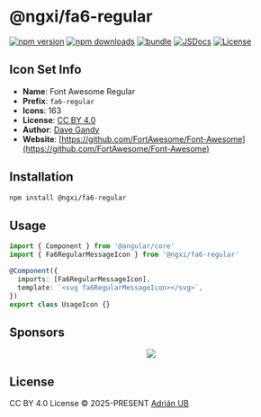 # @ngxi/fa6-regular

[![npm version][npm-version-src]][npm-version-href]
[![npm downloads][npm-downloads-src]][npm-downloads-href]
[![bundle][bundle-src]][bundle-href]
[![JSDocs][jsdocs-src]][jsdocs-href]
[![License][license-src]][license-href]

## Icon Set Info

- **Name**: Font Awesome Regular
- **Prefix**: `fa6-regular`
- **Icons**: 163
- **License**: [CC BY 4.0](https://creativecommons.org/licenses/by/4.0/)
- **Author**: [Dave Gandy](https://github.com/FortAwesome/Font-Awesome)
- **Website**: [https://github.com/FortAwesome/Font-Awesome](https://github.com/FortAwesome/Font-Awesome)

## Installation

```sh
npm install @ngxi/fa6-regular
```

## Usage

```ts
import { Component } from '@angular/core'
import { Fa6RegularMessageIcon } from '@ngxi/fa6-regular'

@Component({
  imports: [Fa6RegularMessageIcon],
  template: `<svg fa6RegularMessageIcon></svg>`,
})
export class UsageIcon {}
```

## Sponsors

<p align="center">
  <a href="https://cdn.jsdelivr.net/gh/adrian-ub/static/sponsors.svg">
    <img src='https://cdn.jsdelivr.net/gh/adrian-ub/static/sponsors.svg'/>
  </a>
</p>

## License

CC BY 4.0 License © 2025-PRESENT [Adrián UB](https://github.com/adrian-ub)

<!-- Badges -->

[npm-version-src]: https://img.shields.io/npm/v/@ngxi/fa6-regular?style=flat&colorA=080f12&colorB=1fa669
[npm-version-href]: https://npmjs.com/package/@ngxi/fa6-regular
[npm-downloads-src]: https://img.shields.io/npm/dm/@ngxi/fa6-regular?style=flat&colorA=080f12&colorB=1fa669
[npm-downloads-href]: https://npmjs.com/package/@ngxi/fa6-regular
[bundle-src]: https://img.shields.io/bundlephobia/minzip/@ngxi/fa6-regular?style=flat&colorA=080f12&colorB=1fa669&label=minzip
[bundle-href]: https://bundlephobia.com/result?p=@ngxi/fa6-regular
[license-src]: https://img.shields.io/npm/l/@ngxi/fa6-regular?style=flat&colorA=080f12&colorB=1fa669
[license-href]: https://github.com/adrian-ub/ngxi/blob/main/LICENSE
[jsdocs-src]: https://img.shields.io/badge/jsdocs-reference-080f12?style=flat&colorA=080f12&colorB=1fa669
[jsdocs-href]: https://www.jsdocs.io/package/@ngxi/fa6-regular
